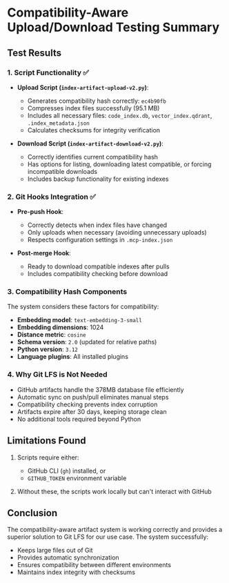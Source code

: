 # Compatibility-Aware Upload/Download Testing Summary

## Test Results

### 1. Script Functionality ✅
- **Upload Script (`index-artifact-upload-v2.py`)**:
  - Generates compatibility hash correctly: `ec4b90fb`
  - Compresses index files successfully (95.1 MB)
  - Includes all necessary files: `code_index.db`, `vector_index.qdrant`, `.index_metadata.json`
  - Calculates checksums for integrity verification

- **Download Script (`index-artifact-download-v2.py`)**:
  - Correctly identifies current compatibility hash
  - Has options for listing, downloading latest compatible, or forcing incompatible downloads
  - Includes backup functionality for existing indexes

### 2. Git Hooks Integration ✅
- **Pre-push Hook**:
  - Correctly detects when index files have changed
  - Only uploads when necessary (avoiding unnecessary uploads)
  - Respects configuration settings in `.mcp-index.json`

- **Post-merge Hook**:
  - Ready to download compatible indexes after pulls
  - Includes compatibility checking before download

### 3. Compatibility Hash Components
The system considers these factors for compatibility:
- **Embedding model**: `text-embedding-3-small`
- **Embedding dimensions**: 1024
- **Distance metric**: `cosine`
- **Schema version**: `2.0` (updated for relative paths)
- **Python version**: `3.12`
- **Language plugins**: All installed plugins

### 4. Why Git LFS is Not Needed
- GitHub artifacts handle the 378MB database file efficiently
- Automatic sync on push/pull eliminates manual steps
- Compatibility checking prevents index corruption
- Artifacts expire after 30 days, keeping storage clean
- No additional tools required beyond Python

## Limitations Found
1. Scripts require either:
   - GitHub CLI (`gh`) installed, or
   - `GITHUB_TOKEN` environment variable
   
2. Without these, the scripts work locally but can't interact with GitHub

## Conclusion
The compatibility-aware artifact system is working correctly and provides a superior solution to Git LFS for our use case. The system successfully:
- Keeps large files out of Git
- Provides automatic synchronization
- Ensures compatibility between different environments
- Maintains index integrity with checksums